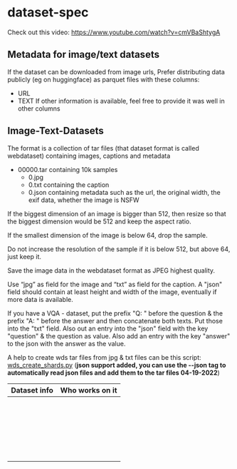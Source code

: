 # dataset-spec
Check out this video: https://www.youtube.com/watch?v=cmVBaShtygA

## Metadata for image/text datasets

If the dataset can be downloaded from image urls, 
Prefer distributing data publicly (eg on huggingface) as parquet files with these columns:
* URL
* TEXT
If other information is available, feel free to provide it was well in other columns

## Image-Text-Datasets

The format is a collection of tar files (that dataset format is called webdataset) containing images, captions and metadata

* 00000.tar containing 10k samples
  * 0.jpg
  * 0.txt containing the caption
  * 0.json containing metadata such as the url, the original width, the exif data, whether the image is NSFW


If the biggest dimension of an image is bigger than 512, then resize so that the biggest dimension would be 512 and keep the aspect ratio.

If the smallest dimension of the image is below 64, drop the sample.

Do not increase the resolution of the sample if it is below 512, but above 64, just keep it.

Save the image data in the webdataset format as JPEG highest quality.

Use “jpg” as field for the image and “txt” as field for the caption.
A "json" field should contain at least height and width of the image, eventually if more data is available.

If you have a VQA - dataset, put the prefix "Q: " before the question & the prefix "A: " before the answer and then concatenate both texts. Put those into the "txt" field.
Also out an entry into the "json" field with the key "question" & the question as value. Also add an entry with the key "answer" to the json with the answer as the value.

A help to create wds tar files from jpg & txt files can be this script: [wds_create_shards.py](wds_create_shards.py) (**json support added, you can use the --json tag to automatically read json files and add them to the tar files 04-19-2022**)

|  Dataset info  |  Who works on it  |
|---|---|
|   |   | 
|   |   | 
|   |   | 
|   |   | 
|   |   | 
|   |   | 
|   |   | 
|   |   | 
|   |   | 
|   |   | 
|   |   | 
|   |   | 
|   |   | 
|   |   | 
|   |   | 
|   |   | 
|   |   | 
|   |   | 
|   |   | 
|   |   | 
|   |   | 
|   |   | 
|   |   | 
|   |   | 


